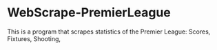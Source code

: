 # WebScrape-PremierLeague
This is a program that scrapes statistics of the Premier League: Scores, Fixtures, Shooting,
